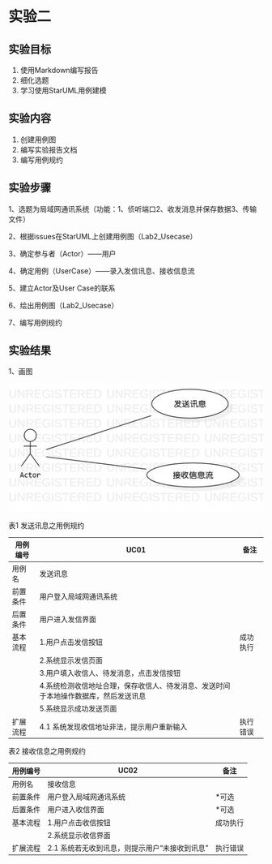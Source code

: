 # 实验二

## 实验目标

1. 使用Markdown编写报告 
2. 细化选题
3. 学习使用StarUML用例建模 

## 实验内容

1. 创建用例图 
2. 编写实验报告文档 
3. 编写用例规约 

## 实验步骤

1、选题为局域网通讯系统（功能：1、侦听端口2、收发消息并保存数据3、传输文件）

2、根据issues在StarUML上创建用例图（Lab2_Usecase）

3、确定参与者（Actor）——用户

4、确定用例（UserCase）——录入发信讯息、接收信息流

5、建立Actor及User Case的联系

6、绘出用例图（Lab2_Usecase）

7、编写用例规约

## 实验结果

1、画图

![UseCaseDiagram1](./UseCaseDiagram1.jpg)

表1 发送讯息之用例规约

| 用例编号 | UC01                                                         | 备注     |
| -------- | ------------------------------------------------------------ | -------- |
| 用例名   | 发送讯息                                                     |          |
| 前置条件 | 用户登入局域网通讯系统                                       |          |
| 后置条件 | 用户进入发信界面                                             |          |
| 基本流程 | 1.用户点击发信按钮                                           | 成功执行 |
|          | 2.系统显示发信页面                                           |          |
|          | 3.用户填入收信人、待发消息，点击发信按钮                     |          |
|          | 4.系统检测收信地址合理，保存收信人、待发消息、发送时间于本地操作数据库，然后发送讯息 |          |
|          | 5.系统显示成功发送页面                                       |          |
| 扩展流程 | 4.1 系统发现收信地址非法，提示用户重新输入                   | 执行错误 |

表2 接收信息之用例规约

| 用例编号 | UC02                                           | 备注     |
| -------- | ---------------------------------------------- | -------- |
| 用例名   | 接收信息                                       |          |
| 前置条件 | 用户登入局域网通讯系统                         | *可选    |
| 后置条件 | 用户进入收信界面                               | *可选    |
| 基本流程 | 1.用户点击收信按钮                             | 成功执行 |
|          | 2.系统显示收信界面                             |          |
| 扩展流程 | 2.1 系统若无收到讯息，则提示用户“未接收到讯息” | 执行错误 |

